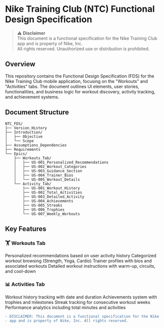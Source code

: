 # Nike Training Club (NTC) Functional Design Specification

> ⚠️ **Disclaimer**  
> This document is a functional specification for the Nike Training Club app and is property of Nike, Inc.  
> All rights reserved. Unauthorized use or distribution is prohibited.

## Overview

This repository contains the Functional Design Specification (FDS) for the Nike Training Club mobile application, focusing on the "Workouts" and "Activities" tabs. The document outlines UI elements, user stories, functionalities, and business logic for workout discovery, activity tracking, and achievement systems.

## Document Structure
```
NTC_FDS/
├── Version_History
├── Introduction/
│   ├── Objective
│   └── Scope
├── Assumptions_Dependencies
├── Requirements
└── Epics/
    ├── Workouts_Tab/
    │   ├── US-001_Personalized_Recommendations
    │   ├── US-002_Workout_Categories
    │   ├── US-003_Guidance_Section
    │   ├── US-004_Trainer_Bios
    │   └── US-005_Workout_Details
    └── Activity_Tab/
        ├── US-001_Workout_History
        ├── US-002_Total_Activities
        ├── US-003_Detailed_Activity
        ├── US-004_Achievements
        ├── US-005_Streaks
        ├── US-006_Trophies
        └── US-007_Weekly_Workouts
```

## Key Features

### 🏋️ Workouts Tab

Personalized recommendations based on user activity history
Categorized workout browsing (Strength, Yoga, Cardio)
Trainer profiles with bios and associated workouts
Detailed workout instructions with warm-up, circuits, and cool-down

### 📊 Activities Tab

Workout history tracking with date and duration
Achievements system with trophies and milestones
Streak tracking for consecutive workout weeks
Performance analytics including total minutes and activities

```diff
- DISCLAIMER: This document is a functional specification for the Nike Training Club 
- app and is property of Nike, Inc. All rights reserved.
```